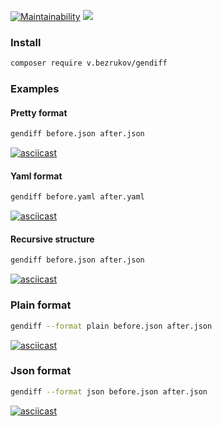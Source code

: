 [![Maintainability](https://api.codeclimate.com/v1/badges/b0f56f63447392a377e5/maintainability)](https://codeclimate.com/github/bezrukov/php-project-lvl2/maintainability)
![](https://github.com/bezrukov/php-project-lvl2/workflows/PHP%20CI/badge.svg)


### Install

```bash
composer require v.bezrukov/gendiff
```

### Examples
#### Pretty format
```bash
gendiff before.json after.json
```
[![asciicast](https://asciinema.org/a/349653.png)](https://asciinema.org/a/349653)

#### Yaml format
```bash
gendiff before.yaml after.yaml
```
[![asciicast](https://asciinema.org/a/349657.png)](https://asciinema.org/a/349657)

#### Recursive structure
```bash
gendiff before.json after.json
```
[![asciicast](https://asciinema.org/a/349654.png)](https://asciinema.org/a/349654)

### Plain format
```bash
gendiff --format plain before.json after.json
```
[![asciicast](https://asciinema.org/a/349655.png)](https://asciinema.org/a/349655)

### Json format
```bash
gendiff --format json before.json after.json
```
[![asciicast](https://asciinema.org/a/349661.png)](https://asciinema.org/a/349661)